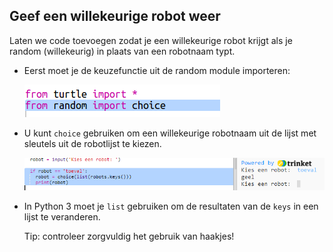 ## Geef een willekeurige robot weer

Laten we code toevoegen zodat je een willekeurige robot krijgt als je random (willekeurig) in plaats van een robotnaam typt.

+ Eerst moet je de keuzefunctie uit de random module importeren:
    
    ![screenshot](images/robotrumps-random.png)

+ U kunt `choice` gebruiken om een ​​willekeurige robotnaam uit de lijst met sleutels uit de robotlijst te kiezen.
    
    ![screenshot](images/robotrumps-choice.png)

+ In Python 3 moet je `list` gebruiken om de resultaten van de `keys` in een lijst te veranderen.
    
    Tip: controleer zorgvuldig het gebruik van haakjes!